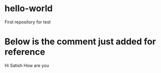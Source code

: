 # hello-world
First repository for test
# Below is the comment just added for reference
Hi Satish
How are you
